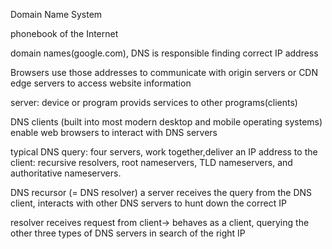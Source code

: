Domain Name System
<p>phonebook of the Internet
<p>domain names(google.com), DNS is responsible finding correct IP address 
<p>Browsers use those addresses to communicate with origin servers or CDN edge servers to access website information
<p>server: device or program provids services to other programs(clients)
<p> DNS clients (built into most modern desktop and mobile operating systems) enable web browsers to interact with DNS servers
<p>typical DNS query: four servers, work together,deliver an IP address to the client: recursive resolvers, root nameservers, TLD nameservers, and authoritative nameservers.
<p>DNS recursor (= DNS resolver) a server receives the query from the DNS client, interacts with other DNS servers to hunt down the correct IP
<p>resolver receives request from client-> behaves as a client, querying the other three types of DNS servers in search of the right IP
<p>